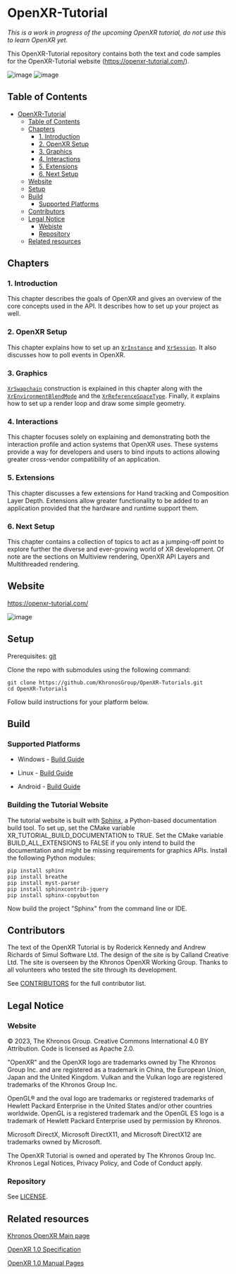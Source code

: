 # OpenXR-Tutorial

*This is a work in progress of the upcoming OpenXR tutorial, do not use this to learn OpenXR yet.*

This OpenXR-Tutorial repository contains both the text and code samples for the OpenXR-Tutorial website (https://openxr-tutorial.com/).

![image](tutorial/images/OpenXR_500px_Feb17_White.png#gh-dark-mode-only)
![image](tutorial/images/OpenXR_500px_Feb17_RGB.png#gh-light-mode-only)

## Table of Contents
- [OpenXR-Tutorial](#openxr-tutorial)
  - [Table of Contents](#table-of-contents)
  - [Chapters](#chapters)
    - [1. Introduction](#1-introduction)
    - [2. OpenXR Setup](#2-openxr-setup)
    - [3. Graphics](#3-graphics)
    - [4. Interactions](#4-interactions)
    - [5. Extensions](#5-extensions)
    - [6. Next Setup](#6-next-setup)
  - [Website](#website)
  - [Setup](#setup)
  - [Build](#build)
    - [Supported Platforms](#supported-platforms)
  - [Contributors](#contributors)
  - [Legal Notice](#legal-notice)
    - [Webiste](#webiste)
    - [Repository](#repository)
  - [Related resources](#related-resources)

## Chapters

### 1. Introduction
This chapter describes the goals of OpenXR and gives an overview of the core concepts used in the API. It describes how to set up your project as well.

### 2. OpenXR Setup
This chapter explains how to set up an [`XrInstance`](https://registry.khronos.org/OpenXR/specs/1.0/man/html/XrInstance.html) and [`XrSession`](https://registry.khronos.org/OpenXR/specs/1.0/man/html/XrSession.html). It also discusses how to poll events in OpenXR.

### 3. Graphics
[`XrSwapchain`](https://registry.khronos.org/OpenXR/specs/1.0/man/html/XrSwapchain.html) construction is explained in this chapter along with the [`XrEnvironmentBlendMode`](https://registry.khronos.org/OpenXR/specs/1.0/man/html/XrEnvironmentBlendMode.html) and the [`XrReferenceSpaceType`](https://registry.khronos.org/OpenXR/specs/1.0/man/html/XrReferenceSpaceType.html). Finally, it explains how to set up a render loop and draw some simple geometry.

### 4. Interactions
This chapter focuses solely on explaining and demonstrating both the interaction profile and action systems that OpenXR uses. These systems provide a way for developers and users to bind inputs to actions allowing greater cross-vendor compatibility of an application.

### 5. Extensions
This chapter discusses a few extensions for Hand tracking and Composition Layer Depth. Extensions allow greater functionality to be added to an application provided that the hardware and runtime support them.

### 6. Next Setup
This chapter contains a collection of topics to act as a jumping-off point to explore further the diverse and ever-growing world of XR development. Of note are the sections on Multiview rendering, OpenXR API Layers and Multithreaded rendering.


## Website

https://openxr-tutorial.com/

![image](tutorial/screencapture-openxr-tutorial-index.png)

## Setup

Prerequisites: [git](https://git-scm.com/downloads)

Clone the repo with submodules using the following command:
```
git clone https://github.com/KhronosGroup/OpenXR-Tutorials.git
cd OpenXR-Tutorials
```
Follow build instructions for your platform below.

## Build

### Supported Platforms
* Windows - [Build Guide](BUILD.md#windows)

* Linux - [Build Guide](BUILD.md#linux)

* Android - [Build Guide](BUILD.md#android)

### Building the Tutorial Website

The tutorial website is built with [Sphinx](https://www.sphinx-doc.org), a Python-based documentation build tool. To set up, set the CMake variable XR_TUTORIAL_BUILD_DOCUMENTATION to TRUE. Set the CMake variable BUILD_ALL_EXTENSIONS to FALSE if you only intend to build the documentation and might be missing requirements for graphics APIs. Install the following Python modules:

```
pip install sphinx
pip install breathe
pip install myst-parser
pip install sphinxcontrib-jquery
pip install sphinx-copybutton
```

Now build the project "Sphinx" from the command line or IDE.

## Contributors

The text of the OpenXR Tutorial is by Roderick Kennedy and Andrew Richards of Simul Software Ltd. The design of the site is by Calland Creative Ltd. The site is overseen by the Khronos OpenXR Working Group. Thanks to all volunteers who tested the site through its development.

See [CONTRIBUTORS](CONTRIBUTORS.md) for the full contributor list.

## Legal Notice

### Website

© 2023, The Khronos Group. Creative Commons International 4.0 BY Attribution. Code is licensed as Apache 2.0.

"OpenXR" and the OpenXR logo are trademarks owned by The Khronos Group Inc. and are registered as a trademark in China, the European Union, Japan and the United Kingdom. Vulkan and the Vulkan logo are registered trademarks of the Khronos Group Inc.

OpenGL® and the oval logo are trademarks or registered trademarks of Hewlett Packard Enterprise in the United States and/or other countries worldwide. OpenGL is a registered trademark and the OpenGL ES logo is a trademark of Hewlett Packard Enterprise used by permission by Khronos.

Microsoft DirectX, Microsoft DirectX11, and Microsoft DirectX12 are trademarks owned by Microsoft.

The OpenXR Tutorial is owned and operated by The Khronos Group Inc. Khronos Legal Notices, Privacy Policy, and Code of Conduct apply.

### Repository

See [LICENSE](LICENSE).

## Related resources

[Khronos OpenXR Main page](https://www.khronos.org/openxr/)

[OpenXR 1.0 Specification](https://registry.khronos.org/OpenXR/specs/1.0/html/xrspec.html)

[OpenXR 1.0 Manual Pages](https://registry.khronos.org/OpenXR/specs/1.0/man/html/openxr.html)